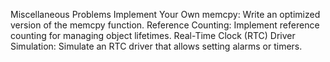 Miscellaneous Problems
Implement Your Own memcpy: Write an optimized version of the memcpy function.
Reference Counting: Implement reference counting for managing object lifetimes.
Real-Time Clock (RTC) Driver Simulation: Simulate an RTC driver that allows setting alarms or timers.
